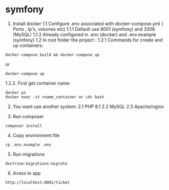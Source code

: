 # symfony
1. Install docker
1.1 Configure .env associated with docker-compose.yml  ( Ports , Ip's, volumes etc)
1.1.1 Default use 8001 (symfony) and 3308 (MySQL)
1.1.2 Already configured in .env (docker) and .env.example (symfony)
1.2 In root folder the project :
1.2.1 Commands for create and up containers:
```
docker-compose build && docker-compose up
```
or 
```
docker-compose up 
```

1.2.2. First get container name:
```
docker ps
docker exec -it <name_container or id> bash
```

2. You want use another system:
   2.1 PHP 8.1
   2.2 MySQL
   2.3 Apache/nginx

3. Run composer
```
composer install
```

4. Copy environment file
```
cp .env.example .env
```

5. Run migrations
```
doctrine:migrations:migrate 
```

6. Acess to app
```
http://localhost:8001/ticket
```

